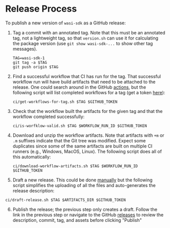 # Release Process

To publish a new version of `wasi-sdk` as a GitHub release:

1. Tag a commit with an annotated tag. Note that this must be an annotated tag,
   not a lightweight tag, so that `version.sh` can use it for calculating the
   package version (use `git show wasi-sdk-...` to show other tag messages).

   ```shell script
   TAG=wasi-sdk-1
   git tag -a $TAG
   git push origin $TAG
   ```

2. Find a successful workflow that CI has run for the tag. That successful
   workflow run will have build artifacts that need to be attached to the
   release. One could search around in the GitHub [actions], but the following
   script will list completed workflows for a tag (get a token [here][tokens]):

   ```shell script
   ci/get-workflows-for-tag.sh $TAG $GITHUB_TOKEN
   ```

   [actions]: https://github.com/WebAssembly/wasi-sdk/actions
   [tokens]: https://github.com/settings/tokens

3. Check that the workflow built the artifacts for the given tag and that the
   workflow completed successfully:

   ```shell script
   ci/is-worfklow-valid.sh $TAG $WORKFLOW_RUN_ID $GITHUB_TOKEN
   ```

4. Download and unzip the workflow artifacts. Note that artifacts with `+m` or
   `.m` suffixes indicate that the Git tree was modified. Expect some duplicates
   since some of the same artifacts are built on multiple CI runners (e.g.,
   Windows, MacOS, Linux). The following script does all of this automatically:

   ```shell script
   ci/download-workflow-artifacts.sh $TAG $WORKFLOW_RUN_ID $GITHUB_TOKEN
   ```

5. Draft a new release. This could be done [manually][releases] but the
   following script simplifies the uploading of all the files and auto-generates
   the release description:

  ```shell script
  ci/draft-release.sh $TAG $ARTIFACTS_DIR $GITHUB_TOKEN
  ```

  [releases]: https://github.com/WebAssembly/wasi-sdk/releases

6. Publish the release; the previous step only creates a draft. Follow the link
   in the previous step or navigate to the GitHub [releases] to review the
   description, commit, tag, and assets before clicking "Publish"
